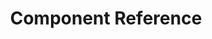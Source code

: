 ---
layout: default
title: "Component Reference"
nav_order: "2"
has_children: true
parent: "Documentation"
---